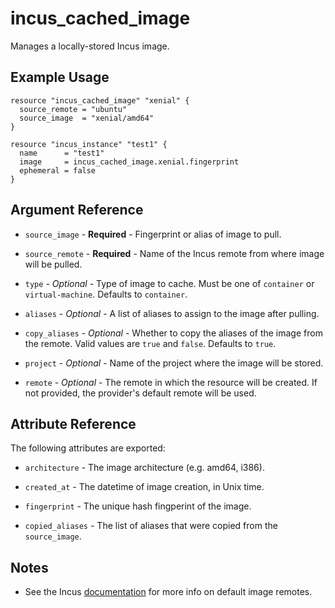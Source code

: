 # incus_cached_image

Manages a locally-stored Incus image.

## Example Usage

```hcl
resource "incus_cached_image" "xenial" {
  source_remote = "ubuntu"
  source_image  = "xenial/amd64"
}

resource "incus_instance" "test1" {
  name      = "test1"
  image     = incus_cached_image.xenial.fingerprint
  ephemeral = false
}
```

## Argument Reference

- `source_image` - **Required** - Fingerprint or alias of image to pull.

- `source_remote` - **Required** - Name of the Incus remote from where image will
  be pulled.

- `type` - _Optional_ - Type of image to cache. Must be one of `container` or
  `virtual-machine`. Defaults to `container`.

- `aliases` - _Optional_ - A list of aliases to assign to the image after
  pulling.

- `copy_aliases` - _Optional_ - Whether to copy the aliases of the image from
  the remote. Valid values are `true` and `false`. Defaults to `true`.

- `project` - _Optional_ - Name of the project where the image will be stored.

- `remote` - _Optional_ - The remote in which the resource will be created. If
  not provided, the provider's default remote will be used.

## Attribute Reference

The following attributes are exported:

- `architecture` - The image architecture (e.g. amd64, i386).

- `created_at` - The datetime of image creation, in Unix time.

- `fingerprint` - The unique hash fingperint of the image.

- `copied_aliases` - The list of aliases that were copied from the
  `source_image`.

## Notes

- See the Incus [documentation](https://documentation.ubuntu.com/incus/en/latest/howto/images_remote) for more info on default image remotes.
